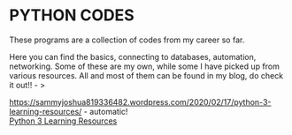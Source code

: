 # PYTHON CODES
These programs are a collection of codes from my career so far.

Here you can find the basics, connecting to databases, automation, networking.
Some of these are my own, while some I have picked up from various resources. All and most of them can be found in my blog, do check it out!! - >

https://sammyjoshua819336482.wordpress.com/2020/02/17/python-3-learning-resources/ - automatic!\
[Python 3 Learning Resources](https://sammyjoshua819336482.wordpress.com/2020/02/17/python-3-learning-resources/)
